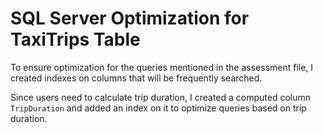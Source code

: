 # SQL Server Optimization for TaxiTrips Table

To ensure optimization for the queries mentioned in the assessment file, I created indexes on columns that will be frequently searched.

Since users need to calculate trip duration, I created a computed column `TripDuration` and added an index on it to optimize queries based on trip duration.
